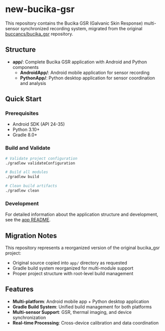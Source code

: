 # new-bucika-gsr

This repository contains the Bucika GSR (Galvanic Skin Response) multi-sensor synchronized recording system, migrated from the original [buccancs/bucika_gsr](https://github.com/buccancs/bucika_gsr) repository.

## Structure

- **app/**: Complete Bucika GSR application with Android and Python components
  - **AndroidApp/**: Android mobile application for sensor recording
  - **PythonApp/**: Python desktop application for sensor coordination and analysis

## Quick Start

### Prerequisites

- Android SDK (API 24-35)
- Python 3.10+
- Gradle 8.0+

### Build and Validate

```bash
# Validate project configuration
./gradlew validateConfiguration

# Build all modules
./gradlew build

# Clean build artifacts  
./gradlew clean
```

### Development

For detailed information about the application structure and development, see the [app README](app/README.md).

## Migration Notes

This repository represents a reorganized version of the original bucika_gsr project:
- Original source copied into `app/` directory as requested
- Gradle build system reorganized for multi-module support
- Proper project structure with root-level build management

## Features

- **Multi-platform**: Android mobile app + Python desktop application
- **Gradle Build System**: Unified build management for both platforms
- **Multi-sensor Support**: GSR, thermal imaging, and device synchronization
- **Real-time Processing**: Cross-device calibration and data coordination
